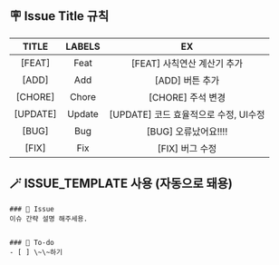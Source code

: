 ## 🪧 Issue Title 규칙
| TITLE | LABELS | EX |
|:----------:|:----:|:---------:|
| [FEAT] | Feat | [FEAT] 사칙연산 계산기 추가 |
| [ADD] | Add | [ADD] 버튼 추가 |
| [CHORE] | Chore | [CHORE] 주석 변경 |
| [UPDATE] | Update | [UPDATE] 코드 효율적으로 수정, UI수정 |
| [BUG] | Bug | [BUG] 오류났어요!!!! |
| [FIX] | Fix | [FIX] 버그 수정 |

## 🪄 ISSUE_TEMPLATE 사용 (자동으로 돼용)
```
### 📌 Issue
이슈 간략 설명 해주세용.


### 🚀 To-do
- [ ] \~\~하기
```

